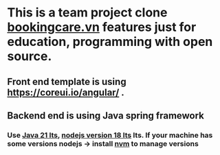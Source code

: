 # This is a team project clone [bookingcare.vn](https://bookingcare.vn/) features just for education, programming with open source.
## Front end template is using https://coreui.io/angular/ .
## Backend end is using Java spring framework
### Use  [Java 21 lts](https://www.oracle.com/java/technologies/downloads/#jdk21-windows), [nodejs version 18 lts](https://nodejs.org/en/download/package-manager) lts. If your machine has some versions nodejs -> install [nvm](https://www.youtube.com/watch?v=ccjKHLyo4lM) to manage versions
